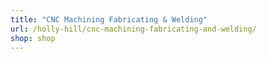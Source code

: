 ```yaml
---
title: "CNC Machining Fabricating & Welding"
url: /holly-hill/cnc-machining-fabricating-and-welding/
shop: shop
---
```

